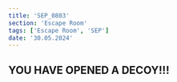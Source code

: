 ```yaml
---
title: 'SEP_0803'
section: 'Escape Room'
tags: ['Escape Room', 'SEP']
date: '30.05.2024'
---
```


## YOU HAVE OPENED A DECOY!!!
